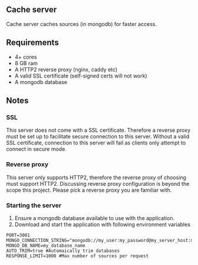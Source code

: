 ## Cache server
Cache server caches sources (in mongodb) for faster access.

## Requirements
- 4+ cores
- 8 GB ram
- A HTTP2 reverse proxy (nginx, caddy etc)
- A valid SSL certificate (self-signed certs will not work)
- A mongodb database

## Notes

### SSL
This server does not come with a SSL certificate. Therefore a reverse proxy must be set up to facilitate secure connection to this server. Without a valid SSL certificate, connection to this server will fail as clients only attempt to connect in secure mode.

### Reverse proxy
This server only supports HTTP2, therefore the reverse proxy of choosing must support HTTP2. Discussing reverse proxy configuration is beyond the scope this project. Please pick a reverse proxy you are familiar with.

### Starting the server
1. Ensure a mongodb database available to use with the application.
2. Download and start the application with following environment variables 
```
PORT=3001
MONGO_CONNECTION_STRING="mongodb://my_user:my_password@my_server_host:my_server_port/"
MONGO_DB_NAME=my_database_name
AUTO_TRIM=true #Automaically trim databases
RESPONSE_LIMIT=1000 #Max number of sources per request
```
